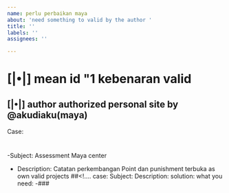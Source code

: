 ```yaml
---
name: perlu perbaikan maya
about: 'need something to valid by the author '
title: ''
labels: ''
assignees: ''

---
```


# [|•|] mean id "1 kebenaran valid
## [|•|] author authorized personal site by @akudiaku(maya)
Case: <perlu perbaikan>
#
-Subject: Assessment Maya center
- Description: Catatan perkembangan Point dan punishment terbuka as own valid projects
##<!....
case: 
Subject: 
Description: 
solution:
what you need:
-###

